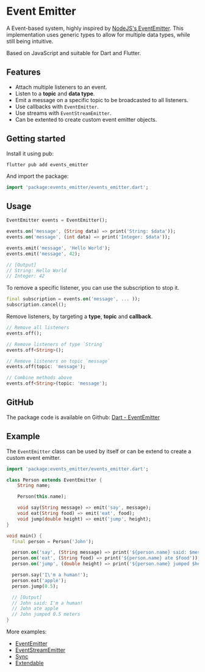 # Event Emitter
A Event-based system, highly inspired by [NodeJS's EventEmitter](https://nodejs.org/api/events.html). This implementation uses generic types to allow for multiple data types, while still being intuitive.

Based on JavaScript and suitable for Dart and Flutter.

## Features

* Attach multiple listeners to an event.
* Listen to a **topic** and **data type**. 
* Emit a message on a specific topic to be broadcasted to all listeners.
* Use callbacks with `EventEmitter`.
* Use streams with `EventStreamEmitter`.
* Can be extented to create custom event emitter objects.

## Getting started

Install it using pub:
```
flutter pub add events_emitter
```

And import the package:
```dart
import 'package:events_emitter/events_emitter.dart';
```

## Usage

```dart
EventEmitter events = EventEmitter();

events.on('message', (String data) => print('String: $data'));
events.on('message', (int data) => print('Integer: $data'));

events.emit('message', 'Hello World');
events.emit('message', 42);

// [Output]
// String: Hello World
// Integer: 42
``` 

To remove a specific listener, you can use the subscription to stop it.
```dart
final subscription = events.on('message', ... ));
subscription.cancel();
```

Remove listeners, by targeting a **type**, **topic** and **callback**.
```dart
// Remove all listeners
events.off();

// Remove listeners of type `String`
events.off<String>();

// Remove listeners on topic `message`
events.off(topic: 'message');

// Combine methods above
events.off<String>(topic: 'message');
```

## GitHub

The package code is available on Github: [Dart - EventEmitter](https://github.com/DrafaKiller/EventEmitter-dart)

## Example

The `EventEmitter` class can be used by itself or can be extend to create a custom event emitter.

```dart
import 'package:events_emitter/events_emitter.dart';

class Person extends EventEmitter {
    String name;

    Person(this.name);

    void say(String message) => emit('say', message);
    void eat(String food) => emit('eat', food);
    void jump(double height) => emit('jump', height);
}

void main() {
  final person = Person('John');

  person.on('say', (String message) => print('${person.name} said: $message'));
  person.on('eat', (String food) => print('${person.name} ate $food'));
  person.on('jump', (double height) => print('${person.name} jumped $height meters'));

  person.say('I\'m a human!');
  person.eat('apple');
  person.jump(0.5);

  // [Output]
  // John said: I'm a human!
  // John ate apple
  // John jumped 0.5 meters
}
```

More examples:
* [EventEmitter](https://github.com/DrafaKiller/EventEmitter-dart/blob/main/example/lib/main.dart)
* [EventStreamEmitter](https://github.com/DrafaKiller/EventEmitter-dart/blob/main/example/lib/main_stream.dart)
* [Sync](https://github.com/DrafaKiller/EventEmitter-dart/blob/main/example/lib/sync.dart)
* [Extendable](https://github.com/DrafaKiller/EventEmitter-dart/blob/main/example/lib/extendable.dart)
